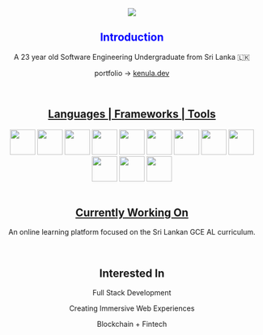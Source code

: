 <p align="center">
  <img src="https://capsule-render.vercel.app/api?type=venom&height=150&color=0:42047e,100:07f49e&text=Hello&section=header&reversal=false&fontAlign=50&fontSize=25&fontColor=000000"/>
</p>

<div align="center">

<h2 style="color:blue;">Introduction</h2>
<p>A 23 year old Software Engineering Undergraduate from Sri Lanka 🇱🇰 </p>
<p>portfolio -> <a href="https://kenula.dev/" target="_blank">kenula.dev</a></p>

<br>
<h2><u>Languages | Frameworks | Tools</u></h2>

<img height="50px" src="https://cdn.jsdelivr.net/gh/devicons/devicon@latest/icons/python/python-original.svg" />
<img height="50px" src="https://cdn.jsdelivr.net/gh/devicons/devicon@latest/icons/java/java-original.svg" />
<img height="50px" src="https://cdn.jsdelivr.net/gh/devicons/devicon@latest/icons/spring/spring-original.svg" />
<img height="50px" src="https://cdn.jsdelivr.net/gh/devicons/devicon@latest/icons/junit/junit-plain-wordmark.svg" />
<img height="50px" src="https://cdn.jsdelivr.net/gh/devicons/devicon@latest/icons/typescript/typescript-original.svg" />
<img height="50px" src="https://cdn.jsdelivr.net/gh/devicons/devicon@latest/icons/react/react-original.svg" />
<img height="50px" src="https://cdn.jsdelivr.net/gh/devicons/devicon@latest/icons/html5/html5-original.svg" />
<img height="50px" src="https://cdn.jsdelivr.net/gh/devicons/devicon@latest/icons/css3/css3-original.svg" />
<img height="50px" src="https://cdn.jsdelivr.net/gh/devicons/devicon@latest/icons/javascript/javascript-original.svg" />
<img height="50px" src="https://cdn.jsdelivr.net/gh/devicons/devicon@latest/icons/mongodb/mongodb-original.svg" />
<img height="50px" src="https://cdn.jsdelivr.net/gh/devicons/devicon@latest/icons/mysql/mysql-original.svg" />
<img height="50px" src="https://cdn.jsdelivr.net/gh/devicons/devicon@latest/icons/cloudrun/cloudrun-original.svg" />

<br>
<br>
<h2><u>Currently Working On</u></h2>
<p>An online learning platform focused on the Sri Lankan GCE AL curriculum.</p>
<br>

<h2>Interested In</h2>
<p>Full Stack Development</p>
<p>Creating Immersive Web Experiences</p>
<p>Blockchain + Fintech</p>


</div>

<!--
**KenulaNimhan/KenulaNimhan** is a ✨ _special_ ✨ repository because its `README.md` (this file) appears on your GitHub profile.

Here are some ideas to get you started:

- 🔭 I’m currently working on ...
- 🌱 I’m currently learning ...
- 👯 I’m looking to collaborate on ...
- 🤔 I’m looking for help with ...
- 💬 Ask me about ...
- 📫 How to reach me: ...
- 😄 Pronouns: ...
- ⚡ Fun fact: ...
-->
